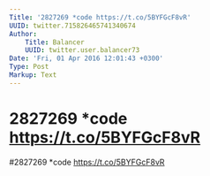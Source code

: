 ```yaml
---
Title: '2827269 *code https://t.co/5BYFGcF8vR'
UUID: twitter.715826465741340674
Author:
    Title: Balancer
    UUID: twitter.user.balancer73
Date: 'Fri, 01 Apr 2016 12:01:43 +0300'
Type: Post
Markup: Text
---
```


# 2827269 *code https://t.co/5BYFGcF8vR

#2827269 *code https://t.co/5BYFGcF8vR